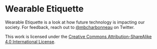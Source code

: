 Wearable Etiquette
==================

Wearable Etiquette is a look at how future technology is impacting our society. For feedback, reach out to [@mbcharbonneau](http://twitter.com/mbcharbonneau) on Twitter.

This work is licensed under the [Creative Commons Attribution-ShareAlike 4.0 International License](http://creativecommons.org/licenses/by-sa/4.0/).